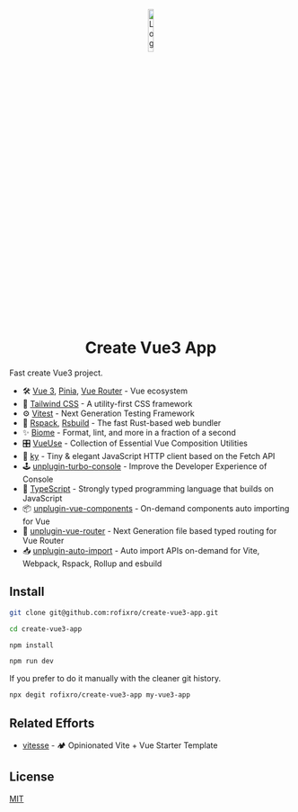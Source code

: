 <p align="center"><img alt="Logo" src="https://user-images.githubusercontent.com/499550/93624428-53932780-f9ae-11ea-8d16-af949e16a09f.png" width="14%" /></p>  

<h1 align="center">Create Vue3 App</h1>

Fast create Vue3 project.

* 🛠️ [Vue 3](https://vuejs.org/), [Pinia](https://pinia.vuejs.org/), [Vue Router](https://router.vuejs.org/) - Vue ecosystem
* 🎨 [Tailwind CSS](https://tailwindcss.com/) - A utility-first CSS framework
* ⚙️ [Vitest](https://vitest.dev/) - Next Generation Testing Framework
* 🦀️ [Rspack](https://rspack.dev/), [Rsbuild](https://rsbuild.dev/index) - The fast Rust-based web bundler
* ✨ [Biome](https://biomejs.dev/) - Format, lint, and more in a fraction of a second
* 🎛 [VueUse](https://vueuse.org/) - Collection of Essential Vue Composition Utilities
* 🌳 [ky](https://github.com/sindresorhus/ky) - Tiny & elegant JavaScript HTTP client based on the Fetch API
* 🕹️ [unplugin-turbo-console](https://utc.yuy1n.io/) - Improve the Developer Experience of Console
* 💪 [TypeScript](https://www.typescriptlang.org/) - Strongly typed programming language that builds on JavaScript
* 📦 [unplugin-vue-components](https://github.com/unplugin/unplugin-vue-components) - On-demand components auto importing for Vue
* 📁 [unplugin-vue-router](https://uvr.esm.is/) - Next Generation file based typed routing for Vue Router
* 📥 [unplugin-auto-import](https://github.com/unplugin/unplugin-auto-import) - Auto import APIs on-demand for Vite, Webpack, Rspack, Rollup and esbuild

## Install

```bash
git clone git@github.com:rofixro/create-vue3-app.git

cd create-vue3-app

npm install

npm run dev
```

If you prefer to do it manually with the cleaner git history.

```bash
npx degit rofixro/create-vue3-app my-vue3-app
```

## Related Efforts

* [vitesse](https://github.com/antfu/vitesse) - 🏕 Opinionated Vite + Vue Starter Template

## License

[MIT](LICENSE)